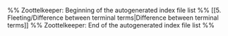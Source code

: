 %% Zoottelkeeper: Beginning of the autogenerated index file list  %%
 [[5. Fleeting/Difference between terminal terms|Difference between terminal terms]]
%% Zoottelkeeper: End of the autogenerated index file list  %%
